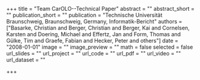 +++
title = "Team CarOLO--Technical Paper"
abstract = ""
abstract_short = ""
publication_short = ""
publication = "Technische Universität Braunschweig, Braunschweig, Germany, Informatik-Bericht"
authors = ["Basarke, Christian and Berger, Christian and Berger, Kai and Cornelsen, Karsten and Doering, Michael and Effertz, Jan and Form, Thomas and Gülke, Tim and Graefe, Fabian and Hecker, Peter and others"]
date = "2008-01-01"
image = ""
image_preview = ""
math = false
selected = false
url_slides = ""
url_project = ""
url_code = ""
url_pdf = ""
url_video = ""
url_dataset = ""

+++
